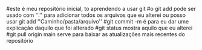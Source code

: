 #este é meu repositório inicial, to aprendendo a usar git
#o git add pode ser usado com ''.'' para adicionar todos os arquivos que eu alterei ou posso usar git add ''Caminho/pasta/arquivo''
#git commit -m é para eu dar ume explicação daquilo que foi alterado
#git status mostra aquilo que eu alterei
#git pull  origin main serve para baixar as atualizações mais recentes do repositório